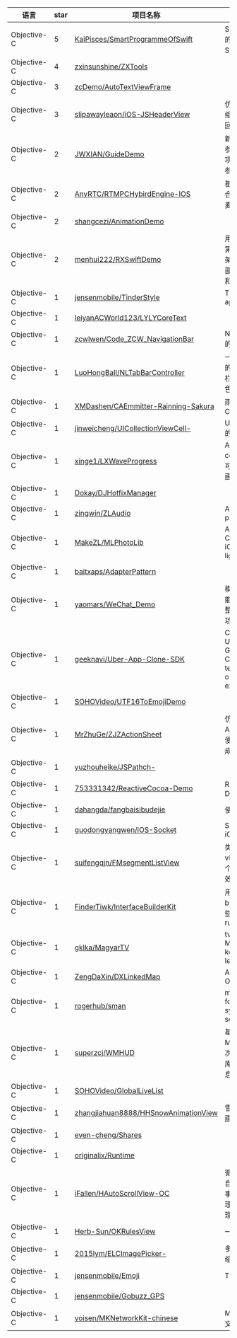语言|star|项目名称|描述
---|---|---|---
Objective-C|5|[KaiPisces/SmartProgrammeOfSwift](https://github.com/KaiPisces/SmartProgrammeOfSwift)|Swift基本控件及语法的使用,会OC学习Swift灰常快...
Objective-C|4|[zxinsunshine/ZXTools](https://github.com/zxinsunshine/ZXTools)| 
Objective-C|3|[zcDemo/AutoTextViewFrame](https://github.com/zcDemo/AutoTextViewFrame)| 
Objective-C|3|[slipawayleaon/iOS-JSHeaderView](https://github.com/slipawayleaon/iOS-JSHeaderView)|仿简书个人中心头像缩放效果，支持点击回调
Objective-C|2|[JWXIAN/GuideDemo](https://github.com/JWXIAN/GuideDemo)|新手引导，该项目是参考Github上开源的项目学习开发，仅供参考。
Objective-C|2|[AnyRTC/RTMPCHybirdEngine-IOS](https://github.com/AnyRTC/RTMPCHybirdEngine-IOS)|基于RTMP和RTC混合引擎的在线视频连麦互动直播
Objective-C|2|[shangcezi/AnimationDemo](https://github.com/shangcezi/AnimationDemo)| 
Objective-C|2|[menhui222/RXSwiftDemo](https://github.com/menhui222/RXSwiftDemo)|用RXSwift写的登陆及第三方登陆 MMVV框架 以及Alamofire请求部分的封装面向协议和枚举
Objective-C|1|[jensenmobile/TinderStyle](https://github.com/jensenmobile/TinderStyle)|This is social dating app.
Objective-C|1|[leiyanACWorld123/LYLYCoreText](https://github.com/leiyanACWorld123/LYLYCoreText)| 
Objective-C|1|[zcwlwen/Code_ZCW_NavigationBar](https://github.com/zcwlwen/Code_ZCW_NavigationBar)|NavigationController的总结
Objective-C|1|[LuoHongBall/NLTabBarController](https://github.com/LuoHongBall/NLTabBarController)|一种快速搭建tabBar的框架。封装了导航栏，可以自定义颜色、左右键按钮
Objective-C|1|[XMDashen/CAEmmitter-Rainning-Sakura](https://github.com/XMDashen/CAEmmitter-Rainning-Sakura)|雨天&樱花，粒子特效CAEmmitter
Objective-C|1|[jinweicheng/UICollectionViewCell-](https://github.com/jinweicheng/UICollectionViewCell-)|UICollectionViewCell的移动和移动
Objective-C|1|[xinge1/LXWaveProgress](https://github.com/xinge1/LXWaveProgress)|A simple wave components。简单可定制的波纹进度动画。
Objective-C|1|[Dokay/DJHotfixManager](https://github.com/Dokay/DJHotfixManager)| 
Objective-C|1|[zingwin/ZLAudio](https://github.com/zingwin/ZLAudio)|Audio recorder and palyer
Objective-C|1|[MakeZL/MLPhotoLib](https://github.com/MakeZL/MLPhotoLib)|A New PhotoLib, Compatible with iOS7,8,9, Simple, lightweight
Objective-C|1|[baitxaps/AdapterPattern](https://github.com/baitxaps/AdapterPattern)| 
Objective-C|1|[yaomars/WeChat_Demo](https://github.com/yaomars/WeChat_Demo)|模仿微信,实现部分功能(朋友圈和摇一摇),整体架构已完成.其他功能有待后续补充...
Objective-C|1|[geeknavi/Uber-App-Clone-SDK](https://github.com/geeknavi/Uber-App-Clone-SDK)|Create your own Uber App Clone with GeekNavi! Customize our template or integrate our SDK into your existing application.
Objective-C|1|[SOHOVideo/UTF16ToEmojiDemo](https://github.com/SOHOVideo/UTF16ToEmojiDemo)| 
Objective-C|1|[MrZhuGe/ZJZActionSheet](https://github.com/MrZhuGe/ZJZActionSheet)|仿微信的ActionSheet，简单方便，一个方法即可完成相应功能
Objective-C|1|[yuzhouheike/JSPathch-](https://github.com/yuzhouheike/JSPathch-)| 
Objective-C|1|[753331342/ReactiveCocoa-Demo](https://github.com/753331342/ReactiveCocoa-Demo)|ReactiveCocoa学习Demo
Objective-C|1|[dahangda/fangbaisibudejie](https://github.com/dahangda/fangbaisibudejie)|使用git进行开发
Objective-C|1|[guodongyangwen/iOS-Socket](https://github.com/guodongyangwen/iOS-Socket)|Socket demos on iOS
Objective-C|1|[suifengqjn/FMsegmentListView](https://github.com/suifengqjn/FMsegmentListView)|类似今日头条通过3个view循环利用实现多个控制器无线滚动的效果
Objective-C|1|[FinderTiwk/InterfaceBuilderKit](https://github.com/FinderTiwk/InterfaceBuilderKit)|用于在interface builder 中快速设置一些Xcode没有提供的runtime attributes
Objective-C|1|[gklka/MagyarTV](https://github.com/gklka/MagyarTV)|tvOS app, ami az MTVA csatornáit képes élőben lejátszani
Objective-C|1|[ZengDaXin/DXLinkedMap](https://github.com/ZengDaXin/DXLinkedMap)|A Linked Map in Objective-C
Objective-C|1|[rogerhub/sman](https://github.com/rogerhub/sman)|macOS application for continuously syncing folders to servers via rsync
Objective-C|1|[superzcj/WMHUD](https://github.com/superzcj/WMHUD)|基于MBProgressHUD二次开发的消息提示库，封装了常用的消息提示方法
Objective-C|1|[SOHOVideo/GlobalLiveList](https://github.com/SOHOVideo/GlobalLiveList)| 
Objective-C|1|[zhangjiahuan8888/HHSnowAnimationView](https://github.com/zhangjiahuan8888/HHSnowAnimationView)|雪花飘落效果 下雪动画
Objective-C|1|[even-cheng/Shares](https://github.com/even-cheng/Shares)| 
Objective-C|1|[originalix/Runtime](https://github.com/originalix/Runtime)| 
Objective-C|1|[iFallen/HAutoScrollView-OC](https://github.com/iFallen/HAutoScrollView-OC)|循环ScrollView,支持自动滚动、支持点击事件代理回调，已处理NSTimer 销毁，处理AutoLayout 适配。
Objective-C|1|[Herb-Sun/OKRulesView](https://github.com/Herb-Sun/OKRulesView)|一款简单的标尺工具
Objective-C|1|[2015lym/ELCImagePicker-](https://github.com/2015lym/ELCImagePicker-)|多张照片选择 图片压缩 简单例子
Objective-C|1|[jensenmobile/Emoji](https://github.com/jensenmobile/Emoji)|This is emoji app
Objective-C|1|[jensenmobile/Gobuzz_GPS](https://github.com/jensenmobile/Gobuzz_GPS)| 
Objective-C|1|[voisen/MKNetworkKit-chinese](https://github.com/voisen/MKNetworkKit-chinese)|MKNetworkKit 的中文说明版本
